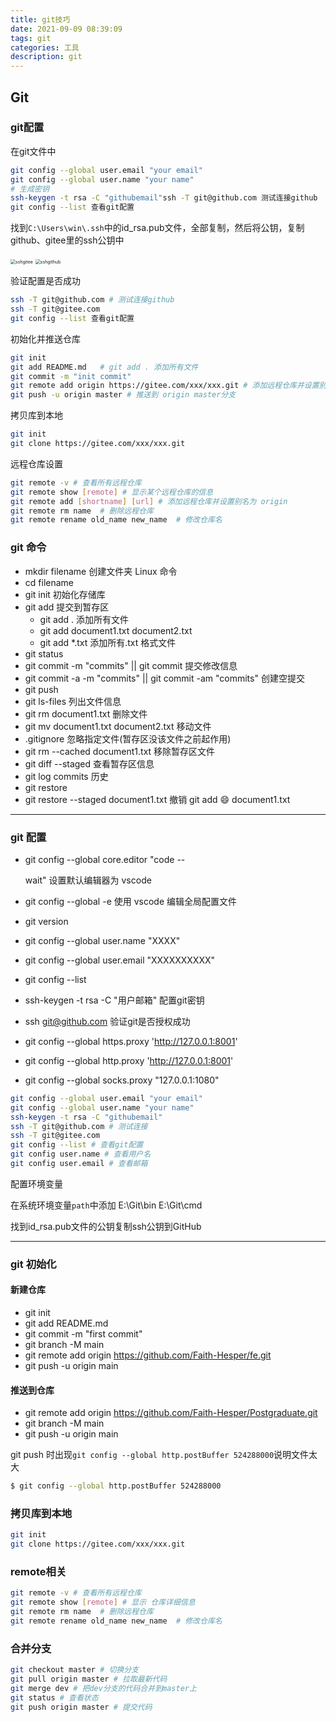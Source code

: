 ```yaml
---
title: git技巧
date: 2021-09-09 08:39:09
tags: git
categories: 工具
description: git
---
```


## Git

### git配置

在git文件中

```bash
git config --global user.email "your email"
git config --global user.name "your name"
# 生成密钥
ssh-keygen -t rsa -C "githubemail"ssh -T git@github.com 测试连接github
git config --list 查看git配置
```

找到`C:\Users\win\.ssh`中的id_rsa.pub文件，全部复制，然后将公钥，复制github、gitee里的ssh公钥中

<img src="https://cdn.jsdelivr.net/gh/faith-hesper/Note/img/20220627213117.png" alt="sshgitee" style="zoom:50%;" />

<img src="https://cdn.jsdelivr.net/gh/faith-hesper/Note/img/20220627213235.png" alt="sshgithub" style="zoom:50%;" />

验证配置是否成功

```bash
ssh -T git@github.com # 测试连接github
ssh -T git@gitee.com
git config --list 查看git配置
```

初始化并推送仓库

```bash
git init
git add README.md	# git add . 添加所有文件
git commit -m "init commit"
git remote add origin https://gitee.com/xxx/xxx.git # 添加远程仓库并设置别名为 origin
git push -u origin master # 推送到 origin master分支
```

拷贝库到本地

```bash
git init
git clone https://gitee.com/xxx/xxx.git
```

远程仓库设置

```bash
git remote -v # 查看所有远程仓库
git remote show [remote] # 显示某个远程仓库的信息
git remote add [shortname] [url] # 添加远程仓库并设置别名为 origin
git remote rm name  # 删除远程仓库
git remote rename old_name new_name  # 修改仓库名
```

### git 命令

- mkdir filename 创建文件夹 Linux 命令
- cd filename
- git init 初始化存储库
- git add 提交到暂存区
  - git add . 添加所有文件
  - git add document1.txt document2.txt
  - git add \*.txt 添加所有.txt 格式文件
- git status
- git commit -m "commits" || git commit 提交修改信息
- git commit -a -m "commits" || git commit -am "commits" 创建空提交
- git push
- git ls-files 列出文件信息
- git rm document1.txt 删除文件
- git mv document1.txt document2.txt 移动文件
- .gitignore 忽略指定文件(暂存区没该文件之前起作用)
- git rm --cached document1.txt 移除暂存区文件
- git diff --staged 查看暂存区信息
- git log commits 历史
- git restore
- git restore --staged document1.txt 撤销 git add :smile: document1.txt


---

### git 配置

- git config --global core.editor "code --

  wait" 设置默认编辑器为 vscode

- git config --global -e 使用 vscode 编辑全局配置文件

- git version

- git config --global user.name "XXXX"

- git config --global user.email  "XXXXXXXXXX"

- git config --list

- ssh-keygen -t rsa  -C "用户邮箱" 配置git密钥 

- ssh git@github.com 验证git是否授权成功

- git config --global https.proxy 'http://127.0.0.1:8001'   

- git config --global http.proxy 'http://127.0.0.1:8001'

- git config --global socks.proxy "127.0.0.1:1080"

```bash
git config --global user.email "your email"
git config --global user.name "your name"
ssh-keygen -t rsa -C "githubemail"
ssh -T git@github.com # 测试连接
ssh -T git@gitee.com
git config --list # 查看git配置
git config user.name # 查看用户名
git config user.email # 查看邮箱
```

配置环境变量

在系统环境变量`path`中添加 E:\Git\bin E:\Git\cmd

找到id_rsa.pub文件的公钥复制ssh公钥到GitHub

---

### git 初始化

#### 新建仓库

- git init
- git add README.md
- git commit -m "first commit"
- git branch -M main
- git remote add origin https://github.com/Faith-Hesper/fe.git
- git push -u origin main

#### 推送到仓库

+ git remote add origin https://github.com/Faith-Hesper/Postgraduate.git
+ git branch -M main
+ git push -u origin main

git push 时出现`git config --global http.postBuffer 524288000`说明文件太大

```bash
$ git config --global http.postBuffer 524288000
```

### 拷贝库到本地

```bash
git init
git clone https://gitee.com/xxx/xxx.git
```

### remote相关

```bash
git remote -v # 查看所有远程仓库
git remote show [remote] # 显示 仓库详细信息
git remote rm name  # 删除远程仓库
git remote rename old_name new_name  # 修改仓库名
```

### 合并分支

```bash
git checkout master # 切换分支
git pull origin master # 拉取最新代码
git merge dev # 把dev分支的代码合并到master上
git status # 查看状态
git push origin master # 提交代码
```




